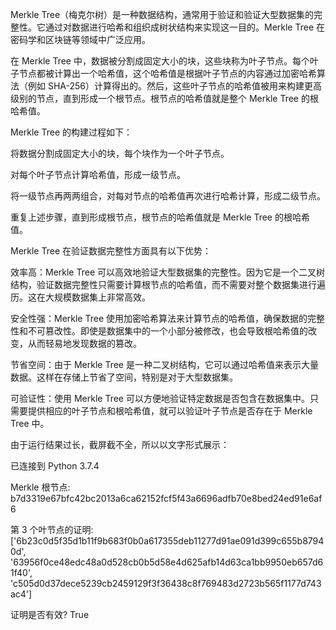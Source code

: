 Merkle Tree（梅克尔树）是一种数据结构，通常用于验证和验证大型数据集的完整性。它通过对数据进行哈希和组织成树状结构来实现这一目的。Merkle Tree 在密码学和区块链等领域中广泛应用。

在 Merkle Tree 中，数据被分割成固定大小的块，这些块称为叶子节点。每个叶子节点都被计算出一个哈希值，这个哈希值是根据叶子节点的内容通过加密哈希算法（例如 SHA-256）计算得出的。然后，这些叶子节点的哈希值被用来构建更高级别的节点，直到形成一个根节点。根节点的哈希值就是整个 Merkle Tree 的根哈希值。

Merkle Tree 的构建过程如下：

将数据分割成固定大小的块，每个块作为一个叶子节点。

对每个叶子节点计算哈希值，形成一级节点。

将一级节点再两两组合，对每对节点的哈希值再次进行哈希计算，形成二级节点。

重复上述步骤，直到形成根节点，根节点的哈希值就是 Merkle Tree 的根哈希值。

Merkle Tree 在验证数据完整性方面具有以下优势：

效率高：Merkle Tree 可以高效地验证大型数据集的完整性。因为它是一个二叉树结构，验证数据完整性只需要计算根节点的哈希值，而不需要对整个数据集进行遍历。这在大规模数据集上非常高效。

安全性强：Merkle Tree 使用加密哈希算法来计算节点的哈希值，确保数据的完整性和不可篡改性。即使是数据集中的一个小部分被修改，也会导致根哈希值的改变，从而轻易地发现数据的篡改。

节省空间：由于 Merkle Tree 是一种二叉树结构，它可以通过哈希值来表示大量数据。这样在存储上节省了空间，特别是对于大型数据集。

可验证性：使用 Merkle Tree 可以方便地验证特定数据是否包含在数据集中。只需要提供相应的叶子节点和根哈希值，就可以验证叶子节点是否存在于 Merkle Tree 中。

由于运行结果过长，截屏截不全，所以以文字形式展示：

已连接到 Python 3.7.4

Merkle 根节点: b7d3319e67bfc42bc2013a6ca62152fcf5f43a6696adfb70e8bed24ed91e6af6

第 3 个叶节点的证明: ['6b23c0d5f35d1b11f9b683f0b0a617355deb11277d91ae091d399c655b87940d', '63956f0ce48edc48a0d528cb0b5d58e4d625afb14d63ca1bb9950eb657d61f40', 'c505d0d37dece5239cb2459129f3f36438c8f769483d2723b565f1177d743ac4']

证明是否有效? True
